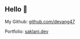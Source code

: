 ## Hello 👋

My Github: [github.com/devang47](https://github.com/devang47)

Portfolio: [saklani.dev](https://saklani.dev)
